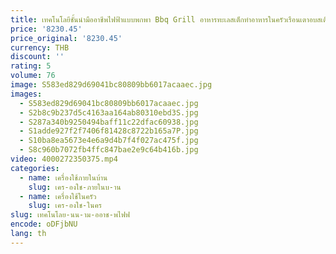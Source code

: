 ```yaml
---
title: เทคโนโลยีชั้นนํามืออาชีพไฟฟ้าแบบพกพา Bbq Grill อาหารทะเลสเต็กทําอาหารในครัวเรือนเตาอบสเต็กเครื่องย่าง
price: '8230.45'
price_original: '8230.45'
currency: THB
discount: ''
rating: 5
volume: 76
image: S583ed829d69041bc80809bb6017acaaec.jpg
images:
  - S583ed829d69041bc80809bb6017acaaec.jpg
  - S2b8c9b237d5c4163aa164ab80310ebd3S.jpg
  - S287a340b9250494baff11c22dfac60938.jpg
  - S1adde927f2f7406f81428c8722b165a7P.jpg
  - S10ba8ea5673e4e6a9d4b7f4f027ac475f.jpg
  - S8c960b7072fb4ffc847bae2e9c64b416b.jpg
video: 4000272350375.mp4
categories:
  - name: เครื่องใช้ภายในบ้าน
    slug: เคร-องใช-ภายในบ-าน
  - name: เครื่องใช้ในครัว
    slug: เคร-องใช-ในคร
slug: เทคโนโลย-นน-าม-ออาช-พไฟฟ
encode: oDFjbNU
lang: th
---
```

  